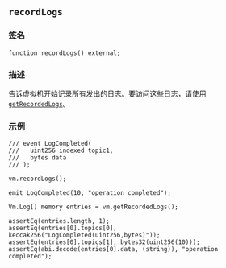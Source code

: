 ## `recordLogs`

### 签名

```solidity
function recordLogs() external;
```

### 描述

告诉虚拟机开始记录所有发出的日志。要访问这些日志，请使用 [`getRecordedLogs`](./get-recorded-logs.md)。

### 示例

```solidity
/// event LogCompleted(
///   uint256 indexed topic1,
///   bytes data
/// );

vm.recordLogs();

emit LogCompleted(10, "operation completed");

Vm.Log[] memory entries = vm.getRecordedLogs();

assertEq(entries.length, 1);
assertEq(entries[0].topics[0], keccak256("LogCompleted(uint256,bytes)"));
assertEq(entries[0].topics[1], bytes32(uint256(10)));
assertEq(abi.decode(entries[0].data, (string)), "operation completed");
```